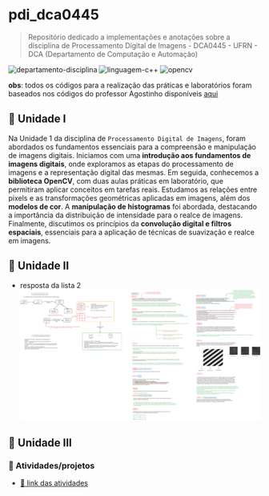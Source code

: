 # pdi_dca0445

> Repositório dedicado a implementações e anotações sobre a disciplina de Processamento Digital de Imagens - DCA0445 - UFRN - DCA (Departamento de Computação e Automação)

![departamento-disciplina](https://img.shields.io/badge/dca-Processamento_Digital_de_Imagnes-blue?style=for-the-badge)
![linguagem-c++](https://img.shields.io/badge/c++-black?style=for-the-badge&logo=cpp&logoColor=white)
![opencv](https://img.shields.io/badge/open_cv-purple?style=for-the-badge&logo=opencv&logoColor=white)

**obs**: todos os códigos para a realização das práticas e laboratórios foram baseados nos códigos do professor Agostinho disponíveis [aqui](https://agostinhobritojr.github.io/tutorial/pdi/)

## 🚀 Unidade I

Na Unidade 1 da disciplina de `Processamento Digital de Imagens`, foram abordados os fundamentos essenciais para a compreensão e manipulação de imagens digitais. Iniciamos com uma **introdução aos fundamentos de imagens digitais**, onde exploramos as etapas do processamento de imagens e a representação digital das mesmas. Em seguida, conhecemos a **biblioteca OpenCV**, com duas aulas práticas em laboratório, que permitiram aplicar conceitos em tarefas reais. Estudamos as relações entre pixels e as transformações geométricas aplicadas em imagens, além dos **modelos de cor**. A **manipulação de histogramas** foi abordada, destacando a importância da distribuição de intensidade para o realce de imagens. Finalmente, discutimos os princípios da **convolução digital e filtros espaciais**, essenciais para a aplicação de técnicas de suavização e realce em imagens.

## 🚀 Unidade II

- resposta da lista 2 ![esquema da resolução da lista](./docs/listas/resposta_lista2.svg)

## 🚀 Unidade III

### 🎯 Atividades/projetos

- [📌 link das atividades](https://carlosg18.github.io/pdi_dca0445/)
